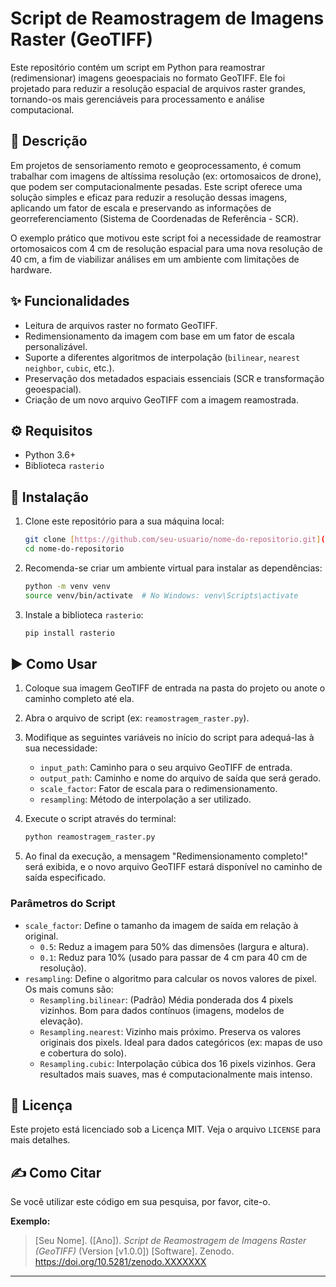 # Script de Reamostragem de Imagens Raster (GeoTIFF)

Este repositório contém um script em Python para reamostrar (redimensionar) imagens geoespaciais no formato GeoTIFF. Ele foi projetado para reduzir a resolução espacial de arquivos raster grandes, tornando-os mais gerenciáveis para processamento e análise computacional.

## 📄 Descrição

Em projetos de sensoriamento remoto e geoprocessamento, é comum trabalhar com imagens de altíssima resolução (ex: ortomosaicos de drone), que podem ser computacionalmente pesadas. Este script oferece uma solução simples e eficaz para reduzir a resolução dessas imagens, aplicando um fator de escala e preservando as informações de georreferenciamento (Sistema de Coordenadas de Referência - SCR).

O exemplo prático que motivou este script foi a necessidade de reamostrar ortomosaicos com 4 cm de resolução espacial para uma nova resolução de 40 cm, a fim de viabilizar análises em um ambiente com limitações de hardware.

## ✨ Funcionalidades

-   Leitura de arquivos raster no formato GeoTIFF.
-   Redimensionamento da imagem com base em um fator de escala personalizável.
-   Suporte a diferentes algoritmos de interpolação (`bilinear`, `nearest neighbor`, `cubic`, etc.).
-   Preservação dos metadados espaciais essenciais (SCR e transformação geoespacial).
-   Criação de um novo arquivo GeoTIFF com a imagem reamostrada.

## ⚙️ Requisitos

-   Python 3.6+
-   Biblioteca `rasterio`

## 🚀 Instalação

1.  Clone este repositório para a sua máquina local:
    ```bash
    git clone [https://github.com/seu-usuario/nome-do-repositorio.git](https://github.com/seu-usuario/nome-do-repositorio.git)
    cd nome-do-repositorio
    ```

2.  Recomenda-se criar um ambiente virtual para instalar as dependências:
    ```bash
    python -m venv venv
    source venv/bin/activate  # No Windows: venv\Scripts\activate
    ```

3.  Instale a biblioteca `rasterio`:
    ```bash
    pip install rasterio
    ```

## ▶️ Como Usar

1.  Coloque sua imagem GeoTIFF de entrada na pasta do projeto ou anote o caminho completo até ela.

2.  Abra o arquivo de script (ex: `reamostragem_raster.py`).

3.  Modifique as seguintes variáveis no início do script para adequá-las à sua necessidade:

    -   `input_path`: Caminho para o seu arquivo GeoTIFF de entrada.
    -   `output_path`: Caminho e nome do arquivo de saída que será gerado.
    -   `scale_factor`: Fator de escala para o redimensionamento.
    -   `resampling`: Método de interpolação a ser utilizado.

4.  Execute o script através do terminal:
    ```bash
    python reamostragem_raster.py
    ```

5.  Ao final da execução, a mensagem "Redimensionamento completo!" será exibida, e o novo arquivo GeoTIFF estará disponível no caminho de saída especificado.

### Parâmetros do Script

-   `scale_factor`: Define o tamanho da imagem de saída em relação à original.
    -   `0.5`: Reduz a imagem para 50% das dimensões (largura e altura).
    -   `0.1`: Reduz para 10% (usado para passar de 4 cm para 40 cm de resolução).
-   `resampling`: Define o algoritmo para calcular os novos valores de pixel. Os mais comuns são:
    -   `Resampling.bilinear`: (Padrão) Média ponderada dos 4 pixels vizinhos. Bom para dados contínuos (imagens, modelos de elevação).
    -   `Resampling.nearest`: Vizinho mais próximo. Preserva os valores originais dos pixels. Ideal para dados categóricos (ex: mapas de uso e cobertura do solo).
    -   `Resampling.cubic`: Interpolação cúbica dos 16 pixels vizinhos. Gera resultados mais suaves, mas é computacionalmente mais intenso.

## 📜 Licença

Este projeto está licenciado sob a Licença MIT. Veja o arquivo `LICENSE` para mais detalhes.

## ✍️ Como Citar

Se você utilizar este código em sua pesquisa, por favor, cite-o.

**Exemplo:**
> [Seu Nome]. ([Ano]). *Script de Reamostragem de Imagens Raster (GeoTIFF)* (Version [v1.0.0]) [Software]. Zenodo. https://doi.org/10.5281/zenodo.XXXXXXX


---
